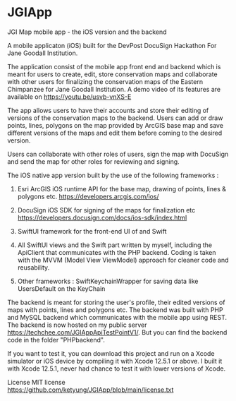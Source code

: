 # JGIApp

JGI Map mobile app - the iOS version and the backend

A mobile applicaton (iOS) built for the DevPost DocuSign Hackathon For Jane Goodall Institution.

The application consist of the mobile app front end and backend which is meant for users to create, edit, store conservation maps 
and collaborate with other users for finalizing the conservation maps of the Eastern Chimpanzee for Jane Goodall Institution. A demo
video of its features are available on https://youtu.be/usvb-vnXS-E

The app allows users to have their accounts and store their editing of versions of the conservation maps to the backend.
Users can add or draw points, lines, polygons on the map provided by ArcGIS base map and save different versions of the maps and edit them
before coming to the desired version.

Users can collaborate with other roles of users, sign the map with DocuSign and send the map for other roles for reviewing and signing.

The iOS native app version built by the use of the following frameworks :

1. Esri ArcGIS iOS runtime API for the base map, drawing of points, lines & polygons etc. https://developers.arcgis.com/ios/
2. DocuSign iOS SDK for signing of the maps for finalization etc https://developers.docusign.com/docs/ios-sdk/index.html
3. SwiftUI framework for the front-end UI of and Swift

4. All SwiftUI views and the Swift part written by myself, including the ApiClient that communicates with the PHP backend. Coding is taken with 
the MVVM (Model View ViewModel) approach for cleaner code and reusability. 

5. Other frameworks : SwiftKeychainWrapper for saving data like UsersDefault on the KeyChain

The backend is meant for storing the user's profile, their edited versions of maps with points, lines and polygons etc. The backend was built
with PHP and MySQL backend which communicates with the mobile app using REST. The backend is now hosted on my public server https://techchee.com/JGIAppApiTestPointV1/. But you can find the backend code 
in the folder "PHPbackend".

If you want to test it, you can download this project and run on a Xcode simulator or iOS device by compiling it with Xcode 12.5.1 or above. 
I built it with Xcode 12.5.1, never had chance to test it with lower versions of Xcode. 


License MIT license https://github.com/ketyung/JGIApp/blob/main/license.txt
